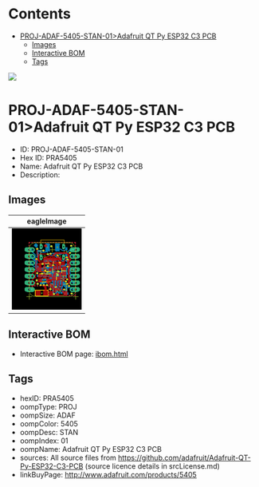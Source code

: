 



Contents
========

* [PROJ-ADAF-5405-STAN-01>Adafruit QT Py ESP32 C3 PCB](#proj-adaf-5405-stan-01adafruit-qt-py-esp32-c3-pcb)
	* [Images](#images)
	* [Interactive BOM](#interactive-bom)
	* [Tags](#tags)
  
![][im]
# PROJ-ADAF-5405-STAN-01>Adafruit QT Py ESP32 C3 PCB

- ID: PROJ-ADAF-5405-STAN-01
- Hex ID: PRA5405
- Name: Adafruit QT Py ESP32 C3 PCB
- Description: 

## Images
  
  

|eagleImage|
| :---: |
|[![eagleImage](eagleImage_140.png)](eagleImage_600.png)|

## Interactive BOM

- Interactive BOM page: [ibom.html](kicad/bom/ibom.html)

## Tags

- hexID: PRA5405
- oompType: PROJ
- oompSize: ADAF
- oompColor: 5405
- oompDesc: STAN
- oompIndex: 01
- oompName: Adafruit QT Py ESP32 C3 PCB
- sources: All source files from https://github.com/adafruit/Adafruit-QT-Py-ESP32-C3-PCB (source licence details in srcLicense.md)
- linkBuyPage: http://www.adafruit.com/products/5405



[im]: eagleImage_450.png
